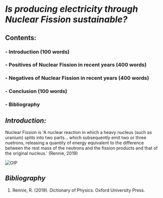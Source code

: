 # *Is producing electricity through Nuclear Fission sustainable?*
## Contents:
### - Introduction (100 words)
### - Positives of Nuclear Fission in recent years (400 words)
### - Negatives of Nuclear Fission in recent years (400 words)
### - Conclusion (100 words)
### - Bibliography
## *Introduction:*
Nuclear Fission is 'A nuclear reaction in which a heavy nucleus (such as uranium) splits into two parts... which subsequently emit two or three nuetrons, releasing a quantity of energy equivalent to the difference between the rest mass of the neutrons and the fission products and that of the original nucleus.' (Rennie, 2019)

![OIP](https://github.com/Parks05/Parks05.github.io/assets/147323679/c1be4cb3-b1be-40fc-a01b-f6402aad6d3c)

## *Bibliography*
1. Rennie, R. (2019). Dictionary of Physics. Oxford University Press.









